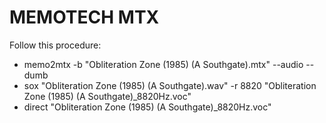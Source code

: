 # MEMOTECH MTX

Follow this procedure:

* memo2mtx -b "Obliteration Zone (1985) (A Southgate).mtx" --audio --dumb
* sox "Obliteration Zone (1985) (A Southgate).wav" -r 8820 "Obliteration Zone (1985) (A Southgate)_8820Hz.voc"
* direct "Obliteration Zone (1985) (A Southgate)_8820Hz.voc"


